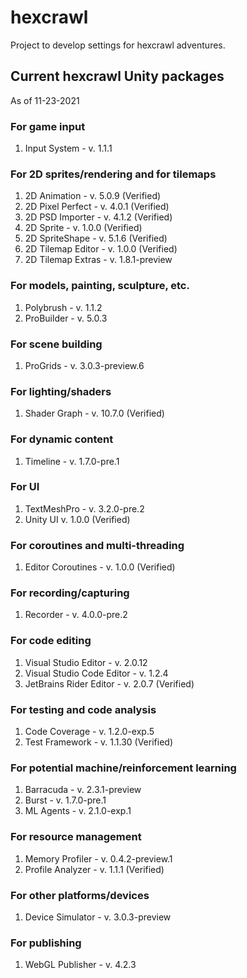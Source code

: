 # hexcrawl
Project to develop settings for hexcrawl adventures.

## Current hexcrawl Unity packages

As of 11-23-2021

### For game input
1. Input System - v. 1.1.1

### For 2D sprites/rendering and for tilemaps
1. 2D Animation - v. 5.0.9 (Verified)
2. 2D Pixel Perfect - v. 4.0.1 (Verified)
3. 2D PSD Importer - v. 4.1.2 (Verified)
4. 2D Sprite - v. 1.0.0 (Verified)
5. 2D SpriteShape - v. 5.1.6 (Verified)
6. 2D Tilemap Editor - v. 1.0.0 (Verified)
7. 2D Tilemap Extras - v. 1.8.1-preview

### For models, painting, sculpture, etc.
1. Polybrush - v. 1.1.2
2. ProBuilder - v. 5.0.3

### For scene building
1. ProGrids - v. 3.0.3-preview.6

### For lighting/shaders
1. Shader Graph - v. 10.7.0 (Verified)

### For dynamic content
1. Timeline - v. 1.7.0-pre.1

### For UI
1. TextMeshPro - v. 3.2.0-pre.2
2. Unity UI v. 1.0.0 (Verified)

### For coroutines and multi-threading
1. Editor Coroutines - v. 1.0.0 (Verified)

### For recording/capturing
1. Recorder - v. 4.0.0-pre.2

### For code editing
1. Visual Studio Editor - v. 2.0.12
2. Visual Studio Code Editor - v. 1.2.4
3. JetBrains Rider Editor - v. 2.0.7 (Verified)

### For testing and code analysis
1. Code Coverage - v. 1.2.0-exp.5
2. Test Framework - v. 1.1.30 (Verified)

### For potential machine/reinforcement learning
1. Barracuda - v. 2.3.1-preview
2. Burst - v. 1.7.0-pre.1
3. ML Agents - v. 2.1.0-exp.1

### For resource management
1. Memory Profiler - v. 0.4.2-preview.1
2. Profile Analyzer - v. 1.1.1 (Verified)

### For other platforms/devices
1. Device Simulator - v. 3.0.3-preview

### For publishing
1. WebGL Publisher - v. 4.2.3
